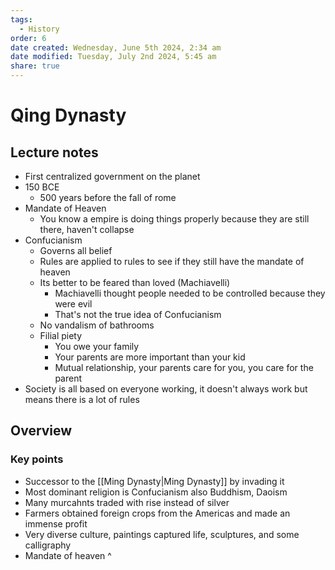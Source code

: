 ```yaml
---
tags:
  - History
order: 6
date created: Wednesday, June 5th 2024, 2:34 am
date modified: Tuesday, July 2nd 2024, 5:45 am
share: true
---
```

  
# Qing Dynasty  
  
## Lecture notes  
  
- First centralized government on the planet  
- 150 BCE  
  - 500 years before the fall of rome  
- Mandate of Heaven  
  - You know a empire is doing things properly because they are still there, haven't collapse  
- Confucianism  
  - Governs all belief  
  - Rules are applied to rules to see if they still have the mandate of heaven  
  - Its better to be feared than loved (Machiavelli)  
    - Machiavelli thought people needed to be controlled because they were evil  
    - That's not the true idea of Confucianism  
  - No vandalism of bathrooms  
  - Filial piety  
    - You owe your family  
    - Your parents are more important than your kid  
    - Mutual relationship, your parents care for you, you care for the parent  
- Society is all based on everyone working, it doesn't always work but means there is a lot of rules  
  
## Overview  
  
### Key points  
  
- Successor to the [[Ming Dynasty|Ming Dynasty]] by invading it  
- Most dominant religion is Confucianism also Buddhism, Daoism  
- Many murcahnts traded with rise instead of silver  
- Farmers obtained foreign crops from the Americas and made an immense profit  
- Very diverse culture, paintings captured life, sculptures, and some calligraphy  
- Mandate of heaven ^  

